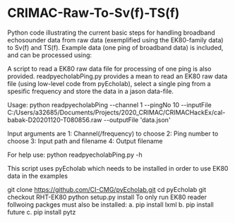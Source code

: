 # CRIMAC-Raw-To-Sv(f)-TS(f)
Python code illustrating the current basic steps for handling broadband echosounder data from raw data (exemplified using the EK80-family data) to Sv(f) and TS(f).
Example data (one ping of broadband data) is included, and can be processed using:

A script to read a EK80 raw data file for processing of one ping is also provided.
readpyecholabPing.py provides a mean to read an EK80 raw data file (using low-level code from pyEcholab), select a single ping from a spesific frequency and store the data in a jason data-file.

Usage: python readpyecholabPing --channel 1 --pingNo 10 --inputFile C:/Users/a32685/Documents/Projects/2020_CRIMAC/CRIMACHackEx/cal-babak-D20201120-T080856.raw --outputFile 'data.json'

Input arguments are 1: Channel(/frequency) to choose 2: Ping number to choose 3: Input path and filename 4: Output filename

For help use: python readpyecholabPing.py -h

This script uses pyEcholab which needs to be installed in order to use EK80 data in the examples

git clone https://github.com/CI-CMG/pyEcholab.git
cd pyEcholab
git checkout RHT-EK80
python setup.py install
To only run EK80 reader follwoing packges must also be installed: a. pip install lxml b. pip install future c. pip install pytz
